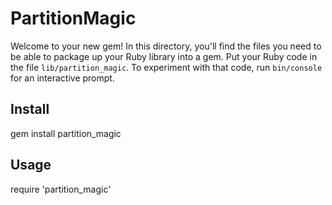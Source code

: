 # PartitionMagic


Welcome to your new gem! In this directory, you'll find the files you need to be able to package up your Ruby library into a gem. Put your Ruby code in the file `lib/partition_magic`. To experiment with that code, run `bin/console` for an interactive prompt.

## Install
gem install partition_magic

## Usage

require 'partition_magic'
